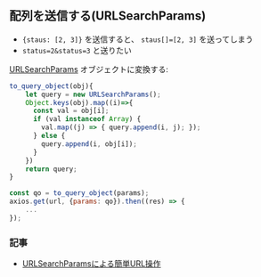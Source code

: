## 配列を送信する(URLSearchParams)

- `{staus: [2, 3]}` を送信すると、 `staus[]=[2, 3]`  を送ってしまう
- `status=2&status=3` と送りたい


[URLSearchParams](https://developer.mozilla.org/ja/docs/Web/API/URLSearchParams) オブジェクトに変換する:

~~~js
to_query_object(obj){
    let query = new URLSearchParams();
    Object.keys(obj).map((i)=>{
      const val = obj[i];
      if (val instanceof Array) {
        val.map((j) => { query.append(i, j); });
      } else {
        query.append(i, obj[i]);
      }
    })
    return query;
}
~~~

~~~js
const qo = to_query_object(params);
axios.get(url, {params: qo}).then((res) => {
    ...
});
~~~

### 記事

- [URLSearchParamsによる簡単URL操作
](https://qiita.com/yoichiro6642/items/ea0508651ba20f4bfe14)
